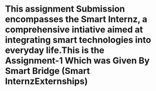 # This assignment Submission encompasses the Smart Internz, a comprehensive intiative aimed at integrating smart technologies into everyday life.This is the Assignment-1 Which was Given By Smart Bridge (Smart InternzExternships)
